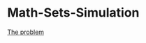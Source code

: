 # Math-Sets-Simulation

[The problem](https://github.com/MrMnt/Math-Sets-Simulation/blob/main/Kombinacijos.pdf)
